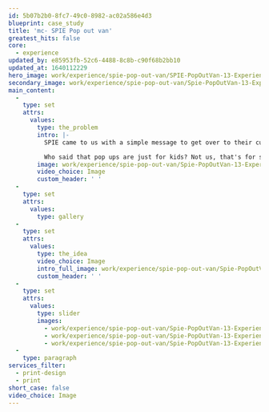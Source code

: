 ```yaml
---
id: 5b07b2b0-8fc7-49c0-8982-ac02a586e4d3
blueprint: case_study
title: 'mc- SPIE Pop out van'
greatest_hits: false
core:
  - experience
updated_by: e85953fb-52c6-4488-8c8b-c90f68b2bb10
updated_at: 1640112229
hero_image: work/experience/spie-pop-out-van/SPIE-PopOutVan-13-Experience-Full-Image-1360x768.5.jpg
secondary_image: work/experience/spie-pop-out-van/Spie-PopOutVan-13-Experience-Secondary-Image-896x597.jpg
main_content:
  -
    type: set
    attrs:
      values:
        type: the_problem
        intro: |-
          SPIE came to us with a simple message to get over to their customers. The challenge? Make that message unforgettable. We had to come up with an idea that would stick around on people's desks and in their minds. In short, we had to create the sort of thing you can't ignore. So that's why we came up with an idea and a format that completely broke the mould. Our bespoke 3D pop up van got their message across in a big way. 

          Who said that pop ups are just for kids? Not us, that's for sure. And we're glad SPIE agreed.
        image: work/experience/spie-pop-out-van/Spie-PopOutVan-13-Experience-Large-927x522-1.jpg
        video_choice: Image
        custom_header: ' '
  -
    type: set
    attrs:
      values:
        type: gallery
  -
    type: set
    attrs:
      values:
        type: the_idea
        video_choice: Image
        intro_full_image: work/experience/spie-pop-out-van/Spie-PopOutVan-13-Experience-Large-927x522-2.jpg
        custom_header: ' '
  -
    type: set
    attrs:
      values:
        type: slider
        images:
          - work/experience/spie-pop-out-van/Spie-PopOutVan-13-Experience-Small-740x416.25-1.jpg
          - work/experience/spie-pop-out-van/Spie-PopOutVan-13-Experience-Small-740x416.25-2.jpg
          - work/experience/spie-pop-out-van/Spie-PopOutVan-13-Experience-Small-740x416.25-3.jpg
  -
    type: paragraph
services_filter:
  - print-design
  - print
short_case: false
video_choice: Image
---
```

